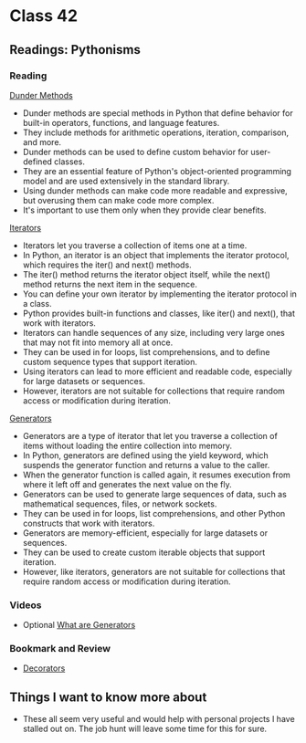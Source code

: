 # Class 42

## Readings: Pythonisms

### Reading

[Dunder Methods](https://dbader.org/blog/python-dunder-methods)

- Dunder methods are special methods in Python that define behavior for built-in operators, functions, and language features.
- They include methods for arithmetic operations, iteration, comparison, and more.
- Dunder methods can be used to define custom behavior for user-defined classes.
- They are an essential feature of Python's object-oriented programming model and are used extensively in the standard library.
- Using dunder methods can make code more readable and expressive, but overusing them can make code more complex.
- It's important to use them only when they provide clear benefits.

[Iterators](https://dbader.org/blog/python-iterators)

- Iterators let you traverse a collection of items one at a time.
- In Python, an iterator is an object that implements the iterator protocol, which requires the iter() and next() methods.
- The iter() method returns the iterator object itself, while the next() method returns the next item in the sequence.
- You can define your own iterator by implementing the iterator protocol in a class.
- Python provides built-in functions and classes, like iter() and next(), that work with iterators.
- Iterators can handle sequences of any size, including very large ones that may not fit into memory all at once.
- They can be used in for loops, list comprehensions, and to define custom sequence types that support iteration.
- Using iterators can lead to more efficient and readable code, especially for large datasets or sequences.
- However, iterators are not suitable for collections that require random access or modification during iteration.

[Generators](https://dbader.org/blog/python-generators)

- Generators are a type of iterator that let you traverse a collection of items without loading the entire collection into memory.
- In Python, generators are defined using the yield keyword, which suspends the generator function and returns a value to the caller.
- When the generator function is called again, it resumes execution from where it left off and generates the next value on the fly.
- Generators can be used to generate large sequences of data, such as mathematical sequences, files, or network sockets.
- They can be used in for loops, list comprehensions, and other Python constructs that work with iterators.
- Generators are memory-efficient, especially for large datasets or sequences.
- They can be used to create custom iterable objects that support iteration.
- However, like iterators, generators are not suitable for collections that require random access or modification during iteration.

### Videos

- Optional [What are Generators](https://realpython.com/lessons/what-are-python-generators/)

### Bookmark and Review

- [Decorators](https://realpython.com/primer-on-python-decorators/)

## Things I want to know more about

- These all seem very useful and would help with personal projects I have stalled out on. The job hunt will leave some time for this for sure.
